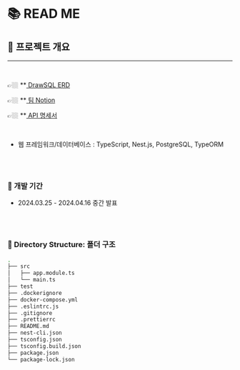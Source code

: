# 📚 READ ME

## 📌 프로젝트 개요

---

<br>

👉🏼 **[ DrawSQL ERD ](https://drawsql.app/teams/me-662/diagrams/code-red)
<br>

👉🏼 **[ 팀 Notion ](https://teamsparta.notion.site/CODE-RED-ad2da40664474ad988c4365951915031)
<br>

👉🏼 **[ API 명세서 ]()

<br>

- 웹 프레임워크/데이터베이스 : TypeScript, Nest.js, PostgreSQL, TypeORM

<br><br>

### 🔧 개발 기간

- 2024.03.25 - 2024.04.16 중간 발표

<br><br>

### 📁 Directory Structure: 폴더 구조

```bash
.
├── src
│   ├── app.module.ts
│   └── main.ts
├── test
├── .dockerignore
├── docker-compose.yml
├── .eslintrc.js
├── .gitignore
├── .prettierrc
├── README.md
├── nest-cli.json
├── tsconfig.json
├── tsconfig.build.json
├── package.json
└── package-lock.json

```

<br><br>
